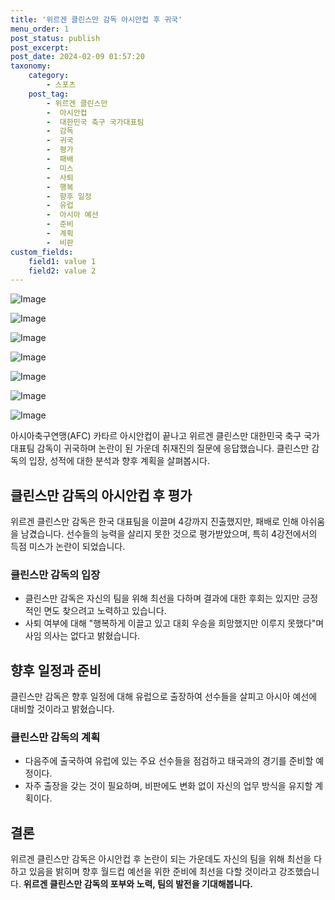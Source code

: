 ```yaml
---
title: '위르겐 클린스만 감독 아시안컵 후 귀국'
menu_order: 1
post_status: publish
post_excerpt: 
post_date: 2024-02-09 01:57:20
taxonomy:
    category:
        - 스포츠
    post_tag:
        - 위르겐 클린스만
        -  아시안컵
        -  대한민국 축구 국가대표팀
        -  감독
        -  귀국
        -  평가
        -  패배
        -  미스
        -  사퇴
        -  행복
        -  향후 일정
        -  유럽
        -  아시아 예선
        -  준비
        -  계획
        -  비판
custom_fields:
    field1: value 1
    field2: value 2
---
```


![Image](https://imgnews.pstatic.net/image/450/2024/02/08/0000098120_001_20240208224901480.jpg?type=w647)

![Image](https://imgnews.pstatic.net/image/450/2024/02/08/0000098120_002_20240208224901527.jpg?type=w647)

![Image](https://imgnews.pstatic.net/image/450/2024/02/08/0000098120_003_20240208224901571.jpg?type=w647)

![Image](https://imgnews.pstatic.net/image/450/2024/02/08/0000098120_004_20240208224901618.jpg?type=w647)

![Image](https://imgnews.pstatic.net/image/450/2024/02/08/0000098120_005_20240208224901661.jpg?type=w647)

![Image](https://imgnews.pstatic.net/image/450/2024/02/08/0000098120_006_20240208224901693.jpg?type=w647)

![Image](https://imgnews.pstatic.net/image/450/2024/02/08/0000098120_007_20240208224901733.jpg?type=w647)

아시아축구연맹(AFC) 카타르 아시안컵이 끝나고 위르겐 클린스만 대한민국 축구 국가대표팀 감독이 귀국하며 논란이 된 가운데 취재진의 질문에 응답했습니다. 클린스만 감독의 입장, 성적에 대한 분석과 향후 계획을 살펴봅시다.
## 클린스만 감독의 아시안컵 후 평가
위르겐 클린스만 감독은 한국 대표팀을 이끌며 4강까지 진출했지만, 패배로 인해 아쉬움을 남겼습니다. 선수들의 능력을 살리지 못한 것으로 평가받았으며, 특히 4강전에서의 득점 미스가 논란이 되었습니다.
### 클린스만 감독의 입장
- 클린스만 감독은 자신의 팀을 위해 최선을 다하며 결과에 대한 후회는 있지만 긍정적인 면도 찾으려고 노력하고 있습니다.
- 사퇴 여부에 대해 "행복하게 이끌고 있고 대회 우승을 희망했지만 이루지 못했다"며 사임 의사는 없다고 밝혔습니다.
## 향후 일정과 준비
클린스만 감독은 향후 일정에 대해 유럽으로 출장하여 선수들을 살피고 아시아 예선에 대비할 것이라고 밝혔습니다. 
### 클린스만 감독의 계획
- 다음주에 출국하여 유럽에 있는 주요 선수들을 점검하고 태국과의 경기를 준비할 예정이다.
- 자주 출장을 갖는 것이 필요하며, 비판에도 변화 없이 자신의 업무 방식을 유지할 계획이다.
## 결론
위르겐 클린스만 감독은 아시안컵 후 논란이 되는 가운데도 자신의 팀을 위해 최선을 다하고 있음을 밝히며 향후 월드컵 예선을 위한 준비에 최선을 다할 것이라고 강조했습니다.
**위르겐 클린스만 감독의 포부와 노력, 팀의 발전을 기대해봅니다.**
